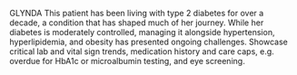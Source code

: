 GLYNDA
This patient has been living with type 2 diabetes for over a decade, a condition that has shaped much of her journey. While her diabetes is moderately controlled, managing it alongside hypertension, hyperlipidemia, and obesity has presented ongoing challenges.
Showcase critical lab and vital sign trends, medication history and care caps, e.g. overdue for HbA1c or microalbumin testing, and eye screening.